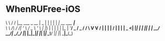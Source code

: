 # WhenRUFree-iOS

\ \      / / |__   ___ _ __   |  _ \| | | | |  ___| __ ___  __|__ \
 \ \ /\ / /| '_ \ / _ \ '_ \  | |_) | | | | | |_ | '__/ _ \/ _ \/ /
  \ V  V / | | | |  __/ | | | |  _ <| |_| | |  _|| | |  __/  __/_|
   \_/\_/  |_| |_|\___|_| |_| |_| \_\\___/  |_|  |_|  \___|\___(_)
